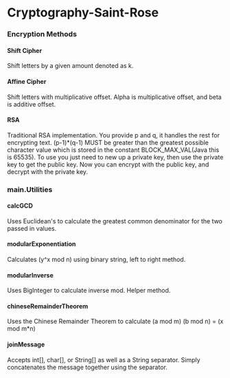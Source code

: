 # Cryptography-Saint-Rose

### Encryption Methods
#### Shift Cipher
Shift letters by a given amount denoted as k.

#### Affine Cipher
Shift letters with multiplicative offset. Alpha is multiplicative offset, and beta is additive offset.

#### RSA
Traditional RSA implementation. You provide p and q, it handles the rest for encrypting text. (p-1)*(q-1) MUST be greater than the greatest possible character value which is stored in the constant BLOCK_MAX_VAL(Java this is 65535). To use you just need to new up a private key, then use the private key to get the public key. Now you can encrypt with the public key, and decrypt with the private key.

### main.Utilities
#### calcGCD
Uses Euclidean's to calculate the greatest common denominator for the two passed in values.

#### modularExponentiation
Calculates (y^x mod n) using binary string, left to right method.

#### modularInverse
Uses BigInteger to calculate inverse mod. Helper method.

#### chineseRemainderTheorem
Uses the Chinese Remainder Theorem to calculate (a mod m) (b mod n) = (x mod m*n)

#### joinMessage
Accepts int[], char[], or String[] as well as a String separator. Simply concatenates the message together using the separator.
